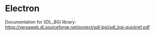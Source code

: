 # Electron

Documentation for SDL_BGI library: https://versaweb.dl.sourceforge.net/project/sdl-bgi/sdl_bgi-quickref.pdf